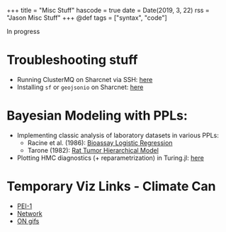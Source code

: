 +++
title = "Misc Stuff"
hascode = true
date = Date(2019, 3, 22)
rss = "Jason Misc Stuff"
+++
@def tags = ["syntax", "code"]

In progress
<!-- 
# Julia Bayes 
## Reparametrization in Turing.jl

Finish the Neal funnel writeup [here](/pages/neal). 

## Turing pitfalls

This is going to be a page with some easy to make mistakes, and ways to avoid them. [here](/pages/turingpitfalls). 

## Some random models
Way later

- Splines
- Epidemic models
    - Chain Binomial
    - SIR - Diffeq
    - SIR - Markov process
    - Partially specified models
- Paintings  -->
# Troubleshooting stuff
- Running ClusterMQ on Sharcnet via SSH: [here](/pages/scratchpad/cmq_sharc)
- Installing `sf` or `geojsonio` on Sharcnet: [here](/pages/scratchpad/sf_sharc)


# Bayesian Modeling with PPLs:
- Implementing classic analysis of laboratory datasets in various PPLs:
    - Racine et al. (1986): [Bioassay Logistic Regression](/pages/BayesEx/BDA3/BioAssay1/bioassay1)
    - Tarone (1982): [Rat Tumor Hierarchical Model](/pages/BayesEx/BDA3/RatTumor/RT1)
- Plotting HMC diagnostics (+ reparametrization) in Turing.jl: [here](/pages/neal)

# Temporary Viz Links - Climate Can
- [PEI-1](/pages/climate-can/pei-1)
- [Network](/pages/climate-can/visnet)
- [ON gifs](/pages/climate-can/anim)
